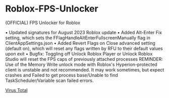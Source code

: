 # Roblox-FPS-Unlocker
(OFFICIAL) FPS Unlocker for Roblox

•  Updated signatures for August 2023 Roblox update
•  Added Alt-Enter Fix setting, which sets the FFlagHandleAltEnterFullscreenManually flag in ClientAppSettings.json
•  Added Revert Flags on Close advanced setting (default on), which will reset any flags written by RFU to their default values upon exit
•  Bugfix: Toggling off Unlock Roblox Player or Unlock Roblox Studio will reset the FPS caps of previously attached processes
REMINDER: Use of the Memory Write unlock mode with Roblox's Hyperion-protected client is unstable and not recommended. It may work sometimes, but expect crashes and Failed to get process base/Unable to find TaskScheduler/Variable scan failed errors.

[Virus Total](https://www.virustotal.com/gui/file/fbadb23695c70675b0b5da815c69df41c794796dbaee1abf0148a7b0b87dded7?nocache=1)
